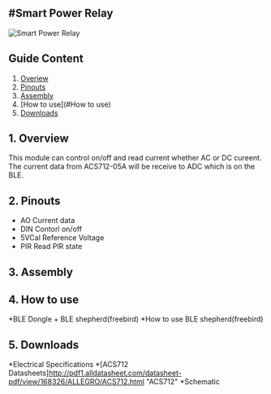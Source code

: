#Smart Power Relay
---
![Smart Power Relay](http://imgur.com/blQHcna "Smart Power Relay")

## Guide Content

1. [Overiew](#Overiew)
2. [Pinouts](#Pinouts)
3. [Assembly](#Assembly)
4. [How to use](#How to use)
5. [Downloads](#Downloads)

<a name="Overiew"></a>
## 1. Overview

This module can control on/off and read current whether AC or DC cureent. The current data from ACS712-05A will be receive to ADC which is on the BLE. 


<a name="Pinouts"></a>
## 2. Pinouts

* AO
	Current data
* DIN
	Contorl on/off
* 5VCal
	Reference Voltage
* PIR
	Read PIR state

<a name="Assembly"></a>
## 3. Assembly


<a name="How to use"></a>
## 4. How to use

*BLE Dongle + BLE shepherd(freebird)
*How to use BLE shepherd(freebird)

<a name="Downloads"></a>
## 5. Downloads

*Electrical Specifications
*[ACS712 Datasheets]http://pdf1.alldatasheet.com/datasheet-pdf/view/168326/ALLEGRO/ACS712.html "ACS712"
*Schematic
